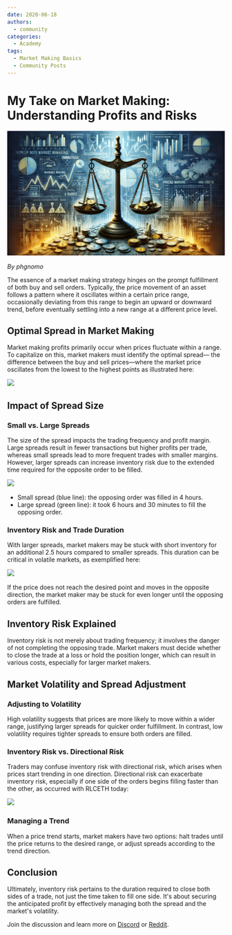 ```yaml
---
date: 2020-06-18
authors:
  - community
categories:
  - Academy
tags:
  - Market Making Basics
  - Community Posts
---
```


# My Take on Market Making: Understanding Profits and Risks

![cover](cover.webp)

*By phgnomo*

The essence of a market making strategy hinges on the prompt fulfillment of both buy and sell orders. Typically, the price movement of an asset follows a pattern where it oscillates within a certain price range, occasionally deviating from this range to begin an upward or downward trend, before eventually settling into a new range at a different price level.

## Optimal Spread in Market Making

Market making profits primarily occur when prices fluctuate within a range. To capitalize on this, market makers must identify the optimal spread— the difference between the buy and sell prices—where the market price oscillates from the lowest to the highest points as illustrated here:

![](https://www.tradingview.com/x/6lb6ZcHq/)

<!-- more -->

## Impact of Spread Size

### Small vs. Large Spreads

The size of the spread impacts the trading frequency and profit margin. Large spreads result in fewer transactions but higher profits per trade, whereas small spreads lead to more frequent trades with smaller margins. However, larger spreads can increase inventory risk due to the extended time required for the opposite order to be filled.

![](https://www.tradingview.com/x/ZmkdRRum/)

- Small spread (blue line): the opposing order was filled in 4 hours.
- Large spread (green line): it took 6 hours and 30 minutes to fill the opposing order.

### Inventory Risk and Trade Duration

With larger spreads, market makers may be stuck with short inventory for an additional 2.5 hours compared to smaller spreads. This duration can be critical in volatile markets, as exemplified here:

![](https://www.tradingview.com/x/OnO6Av1U/)

If the price does not reach the desired point and moves in the opposite direction, the market maker may be stuck for even longer until the opposing orders are fulfilled.

## Inventory Risk Explained

Inventory risk is not merely about trading frequency; it involves the danger of not completing the opposing trade. Market makers must decide whether to close the trade at a loss or hold the position longer, which can result in various costs, especially for larger market makers.

## Market Volatility and Spread Adjustment

### Adjusting to Volatility

High volatility suggests that prices are more likely to move within a wider range, justifying larger spreads for quicker order fulfillment. In contrast, low volatility requires tighter spreads to ensure both orders are filled.

### Inventory Risk vs. Directional Risk

Traders may confuse inventory risk with directional risk, which arises when prices start trending in one direction. Directional risk can exacerbate inventory risk, especially if one side of the orders begins filling faster than the other, as occurred with RLCETH today:

![](https://www.tradingview.com/x/ge8cncua/)

### Managing a Trend

When a price trend starts, market makers have two options: halt trades until the price returns to the desired range, or adjust spreads according to the trend direction.

## Conclusion

Ultimately, inventory risk pertains to the duration required to close both sides of a trade, not just the time taken to fill one side. It's about securing the anticipated profit by effectively managing both the spread and the market's volatility.

Join the discussion and learn more on [Discord](https://discord.hummingbot.io) or [Reddit](https://www.reddit.com/r/Hummingbot/).